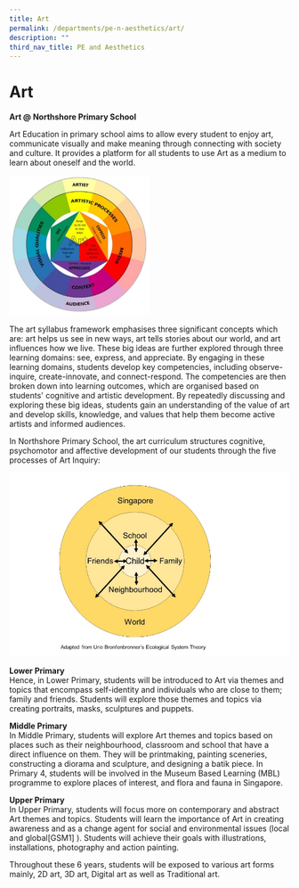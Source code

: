```yaml
---
title: Art
permalink: /departments/pe-n-aesthetics/art/
description: ""
third_nav_title: PE and Aesthetics
---
```

# **Art**

**Art @ Northshore Primary School**  
  
Art Education in primary school aims to allow every student to enjoy art, communicate visually and make meaning through connecting with society and culture. It provides a platform for all students to use Art as a medium to learn about oneself and the world.  

<img style="width:50%" src="/images/art_pic00.jpg"> 
  
The art syllabus framework emphasises three significant concepts which are: art helps us see in new ways, art tells stories about our world, and art influences how we live. These big ideas are further explored through three learning domains: see, express, and appreciate. By engaging in these learning domains, students develop key competencies, including observe-inquire, create-innovate, and connect-respond. The competencies are then broken down into learning outcomes, which are organised based on students' cognitive and artistic development. By repeatedly discussing and exploring these big ideas, students gain an understanding of the value of art and develop skills, knowledge, and values that help them become active artists and informed audiences.

In Northshore Primary School, the art curriculum structures cognitive, psychomotor and affective development of our students through the five processes of Art Inquiry:

![](/images/NSPS%20Art%20Curriculum.jpg)

**Lower Primary**    
Hence, in Lower Primary, students will be introduced to Art via themes and topics that encompass self-identity and individuals who are close to them; family and friends. Students will explore those themes and topics via creating portraits, masks, sculptures and puppets.  
  
**Middle Primary**  
In Middle Primary, students will explore Art themes and topics based on places such as their neighbourhood, classroom and school that have a direct influence on them. They will be printmaking, painting sceneries, constructing a diorama and sculpture, and designing a batik piece. In Primary 4, students will be involved in the Museum Based Learning (MBL) programme to explore places of interest, and flora and fauna in Singapore.  
  

**Upper Primary**   
In Upper Primary, students will focus more on contemporary and abstract Art themes and topics. Students will learn the importance of Art in creating awareness and as a change agent for social and environmental issues (local and global\[GSM1\]&nbsp;). Students will achieve their goals with illustrations, installations, photography and action painting.  
  
Throughout these 6 years, students will be exposed to various art forms mainly, 2D art, 3D art, Digital art as well as Traditional art.